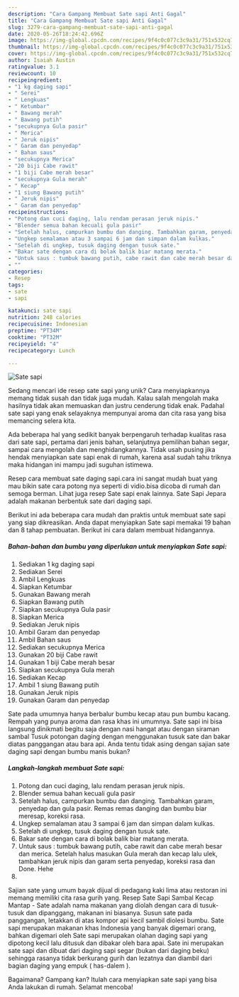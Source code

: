 ```yaml
---
description: "Cara Gampang Membuat Sate sapi Anti Gagal"
title: "Cara Gampang Membuat Sate sapi Anti Gagal"
slug: 3279-cara-gampang-membuat-sate-sapi-anti-gagal
date: 2020-05-26T18:24:42.696Z
image: https://img-global.cpcdn.com/recipes/9f4c0c077c3c9a31/751x532cq70/sate-sapi-foto-resep-utama.jpg
thumbnail: https://img-global.cpcdn.com/recipes/9f4c0c077c3c9a31/751x532cq70/sate-sapi-foto-resep-utama.jpg
cover: https://img-global.cpcdn.com/recipes/9f4c0c077c3c9a31/751x532cq70/sate-sapi-foto-resep-utama.jpg
author: Isaiah Austin
ratingvalue: 3.1
reviewcount: 10
recipeingredient:
- "1 kg daging sapi"
- " Serei"
- " Lengkuas"
- " Ketumbar"
- " Bawang merah"
- " Bawang putih"
- "secukupnya Gula pasir"
- " Merica"
- " Jeruk nipis"
- " Garam dan penyedap"
- " Bahan saus"
- "secukupnya Merica"
- "20 biji Cabe rawit"
- "1 biji Cabe merah besar"
- "secukupnya Gula merah"
- " Kecap"
- "1 siung Bawang putih"
- " Jeruk nipis"
- " Garam dan penyedap"
recipeinstructions:
- "Potong dan cuci daging, lalu rendam perasan jeruk nipis."
- "Blender semua bahan kecuali gula pasir"
- "Setelah halus, campurkan bumbu dan danging. Tambahkan garam, penyedap dan gula pasir. Remas remas danging dan bumbu biar meresap, koreksi rasa."
- "Ungkep semalaman atau 3 sampai 6 jam dan simpan dalam kulkas."
- "Setelah di ungkep, tusuk daging dengan tusuk sate."
- "Bakar sate dengan cara di bolak balik biar matang merata."
- "Untuk saus : tumbuk bawang putih, cabe rawit dan cabe merah besar dan merica. Setelah halus masukan Gula merah dan kecap lalu ulek, tambahkan jeruk nipis dan garam serta penyedap, koreksi rasa dan Done. Hehe"
- ""
categories:
- Resep
tags:
- sate
- sapi

katakunci: sate sapi 
nutrition: 248 calories
recipecuisine: Indonesian
preptime: "PT34M"
cooktime: "PT32M"
recipeyield: "4"
recipecategory: Lunch

---
```



![Sate sapi](https://img-global.cpcdn.com/recipes/9f4c0c077c3c9a31/751x532cq70/sate-sapi-foto-resep-utama.jpg)

Sedang mencari ide resep sate sapi yang unik? Cara menyiapkannya memang tidak susah dan tidak juga mudah. Kalau salah mengolah maka hasilnya tidak akan memuaskan dan justru cenderung tidak enak. Padahal sate sapi yang enak selayaknya mempunyai aroma dan cita rasa yang bisa memancing selera kita.

Ada beberapa hal yang sedikit banyak berpengaruh terhadap kualitas rasa dari sate sapi, pertama dari jenis bahan, selanjutnya pemilihan bahan segar, sampai cara mengolah dan menghidangkannya. Tidak usah pusing jika hendak menyiapkan sate sapi enak di rumah, karena asal sudah tahu triknya maka hidangan ini mampu jadi suguhan istimewa.

Resep cara membuat sate daging sapi.cara ini sangat mudah buat yang mau bikin sate cara potong nya seperti di vidio.bisa dicoba di rumah dan semoga berman. Lihat juga resep Sate sapi enak lainnya. Sate Sapi Jepara adalah makanan berbentuk sate dari daging sapi.


Berikut ini ada beberapa cara mudah dan praktis untuk membuat sate sapi yang siap dikreasikan. Anda dapat menyiapkan Sate sapi memakai 19 bahan dan 8 tahap pembuatan. Berikut ini cara dalam membuat hidangannya.

<!--inarticleads1-->

##### Bahan-bahan dan bumbu yang diperlukan untuk menyiapkan Sate sapi:

1. Sediakan 1 kg daging sapi
1. Sediakan  Serei
1. Ambil  Lengkuas
1. Siapkan  Ketumbar
1. Gunakan  Bawang merah
1. Siapkan  Bawang putih
1. Siapkan secukupnya Gula pasir
1. Siapkan  Merica
1. Sediakan  Jeruk nipis
1. Ambil  Garam dan penyedap
1. Ambil  Bahan saus
1. Sediakan secukupnya Merica
1. Gunakan 20 biji Cabe rawit
1. Gunakan 1 biji Cabe merah besar
1. Siapkan secukupnya Gula merah
1. Sediakan  Kecap
1. Ambil 1 siung Bawang putih
1. Gunakan  Jeruk nipis
1. Gunakan  Garam dan penyedap


Sate pada umumnya hanya berbalur bumbu kecap atau pun bumbu kacang. Rempah yang punya aroma dan rasa khas ini umumnya. Sate sapi ini bisa langsung dinikmati begitu saja dengan nasi hangat atau dengan siraman sambal Tusuk potongan daging dengan menggunakan tusuk sate dan bakar diatas panggangan atau bara api. Anda tentu tidak asing dengan sajian sate daging sapi dengan bumbu manis bukan? 

<!--inarticleads2-->

##### Langkah-langkah membuat Sate sapi:

1. Potong dan cuci daging, lalu rendam perasan jeruk nipis.
1. Blender semua bahan kecuali gula pasir
1. Setelah halus, campurkan bumbu dan danging. Tambahkan garam, penyedap dan gula pasir. Remas remas danging dan bumbu biar meresap, koreksi rasa.
1. Ungkep semalaman atau 3 sampai 6 jam dan simpan dalam kulkas.
1. Setelah di ungkep, tusuk daging dengan tusuk sate.
1. Bakar sate dengan cara di bolak balik biar matang merata.
1. Untuk saus : tumbuk bawang putih, cabe rawit dan cabe merah besar dan merica. Setelah halus masukan Gula merah dan kecap lalu ulek, tambahkan jeruk nipis dan garam serta penyedap, koreksi rasa dan Done. Hehe
1. 


Sajian sate yang umum bayak dijual di pedagang kaki lima atau restoran ini memang memiliki cita rasa gurih yang. Resep Sate Sapi Sambal Kecap Mantap - Sate adalah nama makanan yang diolah dengan cara di tusuk-tusuk dan dipanggang, makanan ini biasanya. Susun sate pada panggangan, letakkan di atas kompor api kecil sambil diolesi bumbu. Sate sapi merupakan makanan khas Indonesia yang banyak digemari orang, bahkan digemari oleh Sate sapi merupakan olahan daging sapi yang dipotong kecil lalu ditusuk dan dibakar oleh bara apai. Sate ini merupakan sate sapi dan dibuat dari daging sapi segar (bukan dari daging beku) sehingga rasanya tidak berkurang gurih dan lezatnya dan diambil dari bagian daging yang empuk ( has-dalem ). 

Bagaimana? Gampang kan? Itulah cara menyiapkan sate sapi yang bisa Anda lakukan di rumah. Selamat mencoba!
